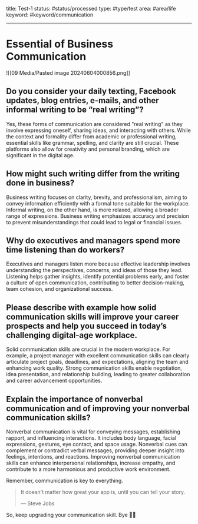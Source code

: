 
title: Test-1
status: #status/processed 
type: #type/test 
area: #area/life 
keyword: #keyword/communication

---

# Essential of Business Communication

![[09 Media/Pasted image 20240604000856.png]]


## Do you consider your daily texting, Facebook updates, blog entries, e-mails, and other informal writing to be “real writing”?

Yes, these forms of communication are considered "real writing" as they involve expressing oneself, sharing ideas, and interacting with others. While the context and formality differ from academic or professional writing, essential skills like grammar, spelling, and clarity are still crucial. These platforms also allow for creativity and personal branding, which are significant in the digital age.
   

## How might such writing differ from the writing done in business?

Business writing focuses on clarity, brevity, and professionalism, aiming to convey information efficiently with a formal tone suitable for the workplace. Informal writing, on the other hand, is more relaxed, allowing a broader range of expressions. Business writing emphasizes accuracy and precision to prevent misunderstandings that could lead to legal or financial issues.
  

## Why do executives and managers spend more time listening than do workers?

Executives and managers listen more because effective leadership involves understanding the perspectives, concerns, and ideas of those they lead. Listening helps gather insights, identify potential problems early, and foster a culture of open communication, contributing to better decision-making, team cohesion, and organizational success.


## Please describe with example how solid communication skills will improve your career prospects and help you succeed in today’s challenging digital-age workplace.

Solid communication skills are crucial in the modern workplace. For example, a project manager with excellent communication skills can clearly articulate project goals, deadlines, and expectations, aligning the team and enhancing work quality. Strong communication skills enable negotiation, idea presentation, and relationship building, leading to greater collaboration and career advancement opportunities.


## Explain the importance of nonverbal communication and of improving your nonverbal communication skills?

Nonverbal communication is vital for conveying messages, establishing rapport, and influencing interactions. It includes body language, facial expressions, gestures, eye contact, and space usage. Nonverbal cues can complement or contradict verbal messages, providing deeper insight into feelings, intentions, and reactions. Improving nonverbal communication skills can enhance interpersonal relationships, increase empathy, and contribute to a more harmonious and productive work environment.


Remember, communication is key to everything.

> It doesn't matter how great your app is, until you can tell your story.
> 
> — Steve Jobs

So, keep upgrading your communication skill. Bye 👋🏻


     